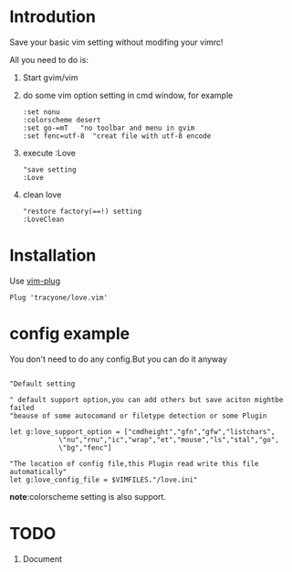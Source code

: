 # Introdution

Save your basic vim setting without modifing your vimrc!

All you need to do is:

1. Start gvim/vim
2. do some vim option setting in cmd window, for example

	```vim
	:set nonu  
	:colorscheme desert
    :set go-=mT   "no toolbar and menu in gvim
    :set fenc=utf-8  "creat file with utf-8 encode
	```

3. execute :Love

	```vim
    "save setting
    :Love
	```
4. clean love

	```vim
    "restore factory(==!) setting
    :LoveClean
	```

# Installation

Use [vim-plug](https://github.com/junegunn/vim-plug)

```vim
Plug 'tracyone/love.vim'
```

# config example

You don't need to do any config.But you can do it anyway

```vim

"Default setting

" default support option,you can add others but save aciton mightbe failed 
"beause of some autocomand or filetype detection or some Plugin

let g:love_support_option = ["cmdheight","gfn","gfw","listchars",
            \"nu","rnu","ic","wrap","et","mouse","ls","stal","go",
            \"bg","fenc"]

"The location of config file,this Plugin read write this file automatically"
let g:love_config_file = $VIMFILES."/love.ini"

```

**note**:colorscheme setting is also support.

# TODO

1. Document
